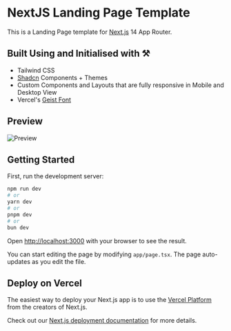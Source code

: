 # NextJS Landing Page Template 

This is a Landing Page template for [Next.js](https://nextjs.org/) 14 App Router. 

## Built Using and Initialised with ⚒️
- Tailwind CSS
- [Shadcn](https://ui.shadcn.com/) Components + Themes
- Custom Components and Layouts that are fully responsive in Mobile and Desktop View
- Vercel's [Geist Font](https://vercel.com/font)

## Preview
![Preview](https://github.com/moinbukhari/NextJS-landing-page-template/blob/main/landing_page_preview.jpg)

## Getting Started

First, run the development server:

```bash
npm run dev
# or
yarn dev
# or
pnpm dev
# or
bun dev
```

Open [http://localhost:3000](http://localhost:3000) with your browser to see the result.

You can start editing the page by modifying `app/page.tsx`. The page auto-updates as you edit the file.


## Deploy on Vercel

The easiest way to deploy your Next.js app is to use the [Vercel Platform](https://vercel.com/new?utm_medium=default-template&filter=next.js&utm_source=create-next-app&utm_campaign=create-next-app-readme) from the creators of Next.js.

Check out our [Next.js deployment documentation](https://nextjs.org/docs/deployment) for more details.
